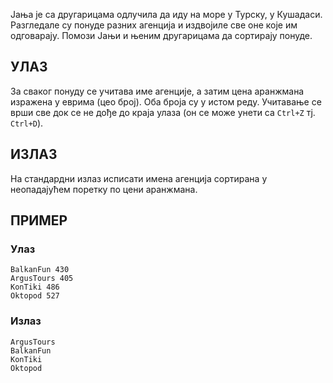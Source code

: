 ﻿Јања је са другарицама одлучила да иду на море у Турску, у Кушадаси. Разгледале су понуде разних агенција и издвојиле све оне које им одговарају. Помози Јањи и њеним другарицама да сортирају понуде.

## УЛАЗ

За сваког понуду се учитава име агенције, а затим цена аранжмана изражена у еврима (цео број). Оба броја су у истом реду. 
Учитавање се врши све док се не дође до краја улаза (он се може унети са `Ctrl+Z` тј. `Ctrl+D`). 

## ИЗЛАЗ

На стандардни излаз исписати имена агенција сортирана у неопадајућем поретку по цени аранжмана.

## ПРИМЕР

### Улаз

~~~
BalkanFun 430
ArgusTours 405
KonTiki 486
Oktopod 527
~~~

### Излаз

~~~
ArgusTours
BalkanFun
KonTiki
Oktopod
~~~
